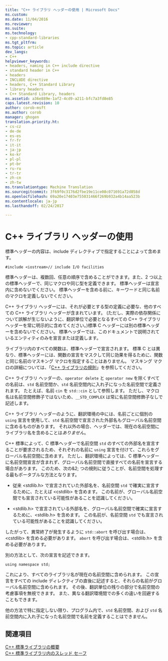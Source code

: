 ```yaml
---
title: "C++ ライブラリ ヘッダーの使用 | Microsoft Docs"
ms.custom: 
ms.date: 11/04/2016
ms.reviewer: 
ms.suite: 
ms.technology:
- cpp-standard-libraries
ms.tgt_pltfrm: 
ms.topic: article
dev_langs:
- C++
helpviewer_keywords:
- headers, naming in C++ include directive
- standard header in C++
- headers
- INCLUDE directive
- headers, C++ Standard Library
- library headers
- C++ Standard Library, headers
ms.assetid: a36e889e-1af2-4cd9-a211-bfc7a3fd8e85
caps.latest.revision: 10
author: corob-msft
ms.author: corob
manager: ghogen
translation.priority.ht:
- cs-cz
- de-de
- es-es
- fr-fr
- it-it
- ja-jp
- ko-kr
- pl-pl
- pt-br
- ru-ru
- tr-tr
- zh-cn
- zh-tw
ms.translationtype: Machine Translation
ms.sourcegitcommit: 3f69f0c3176d2fbe19e11ce08c071691a72d858d
ms.openlocfilehash: 69a20e17403e755031466f269b932a4b14aa523b
ms.contentlocale: ja-jp
ms.lasthandoff: 02/24/2017

---
```

# <a name="using-c-library-headers"></a>C++ ライブラリ ヘッダーの使用
標準ヘッダーの内容は、include ディレクティブで指定することによって含めます。  
  
```  
#include <iostream>// include I/O facilities  
```  
  
 標準ヘッダーは、複数回、任意の順序で含めることができます。また、2 つ以上の標準ヘッダーで、同じマクロや同じ型を定義できます。 標準ヘッダーは宣言内に含めないでください。 標準ヘッダーを含める前に、キーワードと同じ名前のマクロを定義しないでください。  
  
 C++ ライブラリ ヘッダーには、それが必要とする型の定義に必要な、他のすべての C++ ライブラリ ヘッダーが含まれています。 (ただし、実際の依存関係について誤解が生じないように、翻訳単位で必要となるすべての C++ ライブラリ ヘッダーを常に明示的に含めてください。)標準 C ヘッダーには別の標準ヘッダーを含めないでください。 標準ヘッダーでは、このドキュメントで説明されているエンティティのみを宣言または定義します。  
  
 ライブラリ内のすべての関数は、標準ヘッダーで宣言されます。 標準 C とは異なり、標準ヘッダーには、関数の宣言をマスクして同じ効果を得るために、関数と同じ名前のマスキング マクロを指定することはありません。 マスキング マクロの詳細については、「[C++ ライブラリの規則](../standard-library/cpp-library-conventions.md)」を参照してください。  
  
 C++ ライブラリ ヘッダーの、`operator delete` と `operator new` を除くすべての名前は、`std` 名前空間か、`std` 名前空間内に入れ子になった名前空間で定義されます。 たとえば、名前 `cin` を `std::cin` として参照します。 ただし、マクロ名は名前空間修飾子ではないため、`__STD_COMPLEX` は常に名前空間修飾子なしで記述します。  
  
 C++ ライブラリ ヘッダーのように、翻訳環境の中には、名前ごとに個別の `using` 宣言を使用して、`std` 名前空間で宣言された外部名もグローバル名前空間に含めるものがあります。 それ以外の場合、ヘッダーでは、現在の名前空間にライブラリ名を含めることは*ありません*。  
  
 C++ 標準によって、C 標準ヘッダーで名前空間 `std` のすべての外部名を宣言することが要求されるため、それぞれの名前に `using` 宣言を付けて、これらをグローバル名前空間に含めます。 ただし、翻訳環境によっては、C 標準ヘッダーに名前空間宣言が含まれず、グローバル名前空間で直接すべての名前を宣言する場合があります。 このため、次の&2; つの規則に従うことが、名前空間を処理する最もポータブルな方法となります。  
  
-   従来 \<stdlib.h> で宣言されていた外部名を、名前空間 `std` で確実に宣言するために、たとえば \<cstdlib> を含めます。 この名前が、グローバル名前空間でも宣言されている可能性があることを認識してください。  
  
-   \<stdlib.h> で宣言されている外部名を、グローバル名前空間で確実に宣言するために、\<stdlib.h> を含めます。 この名前が、名前空間 `std` でも宣言されている可能性があることを認識してください。  
  
 したがって、異常終了が発生するように `std::abort` を呼び出す場合は、\<cstdlib> を含める必要があります。 `abort` を呼び出す場合は、\<stdlib.h> を含める必要があります。  
  
 別の方法として、次の宣言を記述できます。  
  
```  
using namespace std;  
```  
  
 これにより、すべてのライブラリ名が現在の名前空間に含められます。 この宣言をすべての include ディレクティブの直後に記述すると、それらの名前がグローバル名前空間に含められます。 その後、翻訳単位の残りの部分で名前空間の考慮事項を無視できます。 また、異なる翻訳環境間での多くの違いを回避することもできます。  
  
 他の方法で特に指定しない限り、プログラム内で、`std` 名前空間、および `std` 名前空間内に入れ子になった名前空間で名前を定義することはできません。  
  
## <a name="see-also"></a>関連項目  
 [C++ 標準ライブラリの概要](../standard-library/cpp-standard-library-overview.md)   
 [C++ 標準ライブラリ内のスレッド セーフ](../standard-library/thread-safety-in-the-cpp-standard-library.md)


